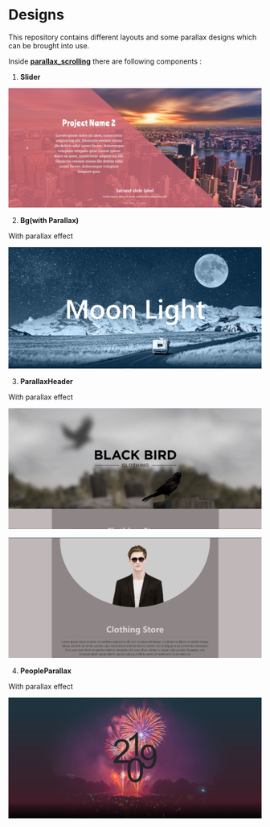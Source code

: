 # Designs

This repository contains different layouts and some parallax designs which can be brought into use.

Inside [**parallax_scrolling**](https://github.com/ananyabisht07/Designs/tree/master/parallax_scrolling) there are following components :

1. **Slider**

![SLider](/layouts/public/img/slider.JPG)

2. **Bg(with Parallax)**

With parallax effect

![Bg](/layouts/public/img/Bg(Parallax).JPG)


3. **ParallaxHeader**

With parallax effect

![ParallaxHeader](/layouts/public/img/ParallaxHeader1.JPG)

![ParallaxHeader](/layouts/public/img/ParallaxHeader2.JPG)



4. **PeopleParallax**

With parallax effect

![PeopleParallax](/layouts/public/img/PeopleParallax.JPG)
